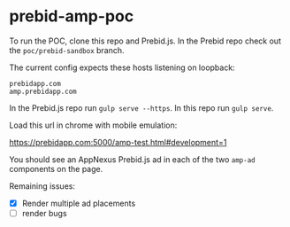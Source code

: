 # prebid-amp-poc

To run the POC, clone this repo and Prebid.js. In the Prebid repo check out the `poc/prebid-sandbox` branch.

The current config expects these
hosts listening on loopback:
```
prebidapp.com
amp.prebidapp.com
```
In the Prebid.js repo run `gulp serve --https`.  In this repo run `gulp serve`.

Load this url in chrome with mobile emulation:

https://prebidapp.com:5000/amp-test.html#development=1

You should see an AppNexus Prebid.js ad in each of the two `amp-ad` components on the page.

Remaining issues:
-[X] Render multiple ad placements
-[ ] render bugs
